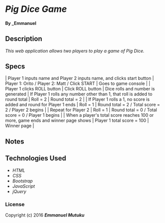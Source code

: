 # _Pig Dice Game_

#### By _Emmanuel

## Description

_This web application allows two players to play a game of Pig Dice._

## Specs
| Player 1 inputs name and Player 2 inputs name, and clicks start button | Player 1: Orito / Player 2: Matt / Click START | Goes to game console |
| Player 1 clicks ROLL button | Click ROLL button | Dice rolls and number is generated
| If Player 1 rolls any number other than 1, that roll is added to round total | Roll = 2 | Round total = 2 |
| If Player 1 rolls a 1, no score is added and round for Player 1 ends | Roll = 1 | Round total = 2 / Total score = 2 / Player 2 begins |
| Repeat for Player 2 | Roll = 1 | Round total = 0 / Total score = 0 / Player 1 begins |
| When a player's total score reaches 100 or more, game ends and winner page shows | Player 1 total score = 100 | Winner page |


## Notes


## Technologies Used

* _HTML_
* _CSS_
* _Bootstrap_
* _JavaScript_
* _jQuery_

### License
Copyright (c) 2016 **_Emmanuel Mutuku_**
